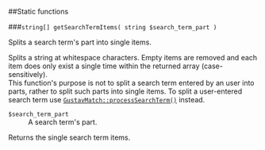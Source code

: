 ##Static functions

###`string[] getSearchTermItems( string $search_term_part )`

Splits a search term's part into single items.

Splits a string at whitespace characters. Empty items are removed and each item does only exist a single time within the returned array (case-sensitively).  
This function's purpose is not to split a search term entered by an user into parts, rather to split such parts into single items. To split a user-entered search term use [`GustavMatch::processSearchTerm()`](Public-API%3a-GustavMatch#string-processsearchterm-string-search_term-) instead.

<dl>
    <dt><code>$search_term_part</code></dt>
    <dd>A search term's part.</dd>
</dl>

Returns the single search term items.
